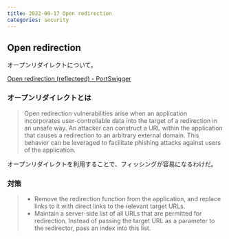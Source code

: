 ```yaml
---
title: 2022-09-17 Open redirection
categories: security
---
```


## Open redirection

オープンリダイレクトについて。

[Open redirection (reflecteed) - PortSwigger](https://portswigger.net/kb/issues/00500100_open-redirection-reflected)

### オープンリダイレクトとは

> Open redirection vulnerabilities arise when an application incorporates user-controllable data into the target of a redirection in an unsafe way. An attacker can construct a URL within the application that causes a redirection to an arbitrary external domain. This behavior can be leveraged to facilitate phishing attacks against users of the application. 

オープンリダイレクトを利用することで、フィッシングが容易になるわけだ。

### 対策

> - Remove the redirection function from the application, and replace links to it with direct links to the relevant target URLs.
> - Maintain a server-side list of all URLs that are permitted for redirection. Instead of passing the target URL as a parameter to the redirector, pass an index into this list.
